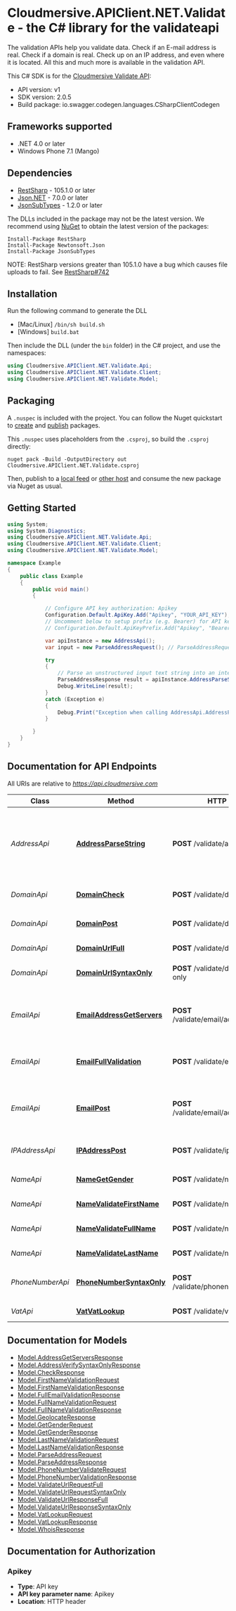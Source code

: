 # Cloudmersive.APIClient.NET.Validate - the C# library for the validateapi

The validation APIs help you validate data. Check if an E-mail address is real. Check if a domain is real. Check up on an IP address, and even where it is located. All this and much more is available in the validation API.

This C# SDK is for the [Cloudmersive Validate API](https://www.cloudmersive.com/validate-api):

- API version: v1
- SDK version: 2.0.5
- Build package: io.swagger.codegen.languages.CSharpClientCodegen

<a name="frameworks-supported"></a>
## Frameworks supported
- .NET 4.0 or later
- Windows Phone 7.1 (Mango)

<a name="dependencies"></a>
## Dependencies
- [RestSharp](https://www.nuget.org/packages/RestSharp) - 105.1.0 or later
- [Json.NET](https://www.nuget.org/packages/Newtonsoft.Json/) - 7.0.0 or later
- [JsonSubTypes](https://www.nuget.org/packages/JsonSubTypes/) - 1.2.0 or later

The DLLs included in the package may not be the latest version. We recommend using [NuGet](https://docs.nuget.org/consume/installing-nuget) to obtain the latest version of the packages:
```
Install-Package RestSharp
Install-Package Newtonsoft.Json
Install-Package JsonSubTypes
```

NOTE: RestSharp versions greater than 105.1.0 have a bug which causes file uploads to fail. See [RestSharp#742](https://github.com/restsharp/RestSharp/issues/742)

<a name="installation"></a>
## Installation
Run the following command to generate the DLL
- [Mac/Linux] `/bin/sh build.sh`
- [Windows] `build.bat`

Then include the DLL (under the `bin` folder) in the C# project, and use the namespaces:
```csharp
using Cloudmersive.APIClient.NET.Validate.Api;
using Cloudmersive.APIClient.NET.Validate.Client;
using Cloudmersive.APIClient.NET.Validate.Model;
```
<a name="packaging"></a>
## Packaging

A `.nuspec` is included with the project. You can follow the Nuget quickstart to [create](https://docs.microsoft.com/en-us/nuget/quickstart/create-and-publish-a-package#create-the-package) and [publish](https://docs.microsoft.com/en-us/nuget/quickstart/create-and-publish-a-package#publish-the-package) packages.

This `.nuspec` uses placeholders from the `.csproj`, so build the `.csproj` directly:

```
nuget pack -Build -OutputDirectory out Cloudmersive.APIClient.NET.Validate.csproj
```

Then, publish to a [local feed](https://docs.microsoft.com/en-us/nuget/hosting-packages/local-feeds) or [other host](https://docs.microsoft.com/en-us/nuget/hosting-packages/overview) and consume the new package via Nuget as usual.

<a name="getting-started"></a>
## Getting Started

```csharp
using System;
using System.Diagnostics;
using Cloudmersive.APIClient.NET.Validate.Api;
using Cloudmersive.APIClient.NET.Validate.Client;
using Cloudmersive.APIClient.NET.Validate.Model;

namespace Example
{
    public class Example
    {
        public void main()
        {

            // Configure API key authorization: Apikey
            Configuration.Default.ApiKey.Add("Apikey", "YOUR_API_KEY");
            // Uncomment below to setup prefix (e.g. Bearer) for API key, if needed
            // Configuration.Default.ApiKeyPrefix.Add("Apikey", "Bearer");

            var apiInstance = new AddressApi();
            var input = new ParseAddressRequest(); // ParseAddressRequest | Input parse request

            try
            {
                // Parse an unstructured input text string into an international, formatted address
                ParseAddressResponse result = apiInstance.AddressParseString(input);
                Debug.WriteLine(result);
            }
            catch (Exception e)
            {
                Debug.Print("Exception when calling AddressApi.AddressParseString: " + e.Message );
            }

        }
    }
}
```

<a name="documentation-for-api-endpoints"></a>
## Documentation for API Endpoints

All URIs are relative to *https://api.cloudmersive.com*

Class | Method | HTTP request | Description
------------ | ------------- | ------------- | -------------
*AddressApi* | [**AddressParseString**](docs/AddressApi.md#addressparsestring) | **POST** /validate/address/parse | Parse an unstructured input text string into an international, formatted address
*DomainApi* | [**DomainCheck**](docs/DomainApi.md#domaincheck) | **POST** /validate/domain/check | Validate a domain name
*DomainApi* | [**DomainPost**](docs/DomainApi.md#domainpost) | **POST** /validate/domain/whois | Get WHOIS information for a domain
*DomainApi* | [**DomainUrlFull**](docs/DomainApi.md#domainurlfull) | **POST** /validate/domain/url/full | Validate a URL fully
*DomainApi* | [**DomainUrlSyntaxOnly**](docs/DomainApi.md#domainurlsyntaxonly) | **POST** /validate/domain/url/syntax-only | Validate a URL syntactically
*EmailApi* | [**EmailAddressGetServers**](docs/EmailApi.md#emailaddressgetservers) | **POST** /validate/email/address/servers | Partially check whether an email address is valid
*EmailApi* | [**EmailFullValidation**](docs/EmailApi.md#emailfullvalidation) | **POST** /validate/email/address/full | Fully validate an email address
*EmailApi* | [**EmailPost**](docs/EmailApi.md#emailpost) | **POST** /validate/email/address/syntaxOnly | Validate email adddress for syntactic correctness only
*IPAddressApi* | [**IPAddressPost**](docs/IPAddressApi.md#ipaddresspost) | **POST** /validate/ip/geolocate | Geolocate an IP address
*NameApi* | [**NameGetGender**](docs/NameApi.md#namegetgender) | **POST** /validate/name/get-gender | Get the gender of a first name
*NameApi* | [**NameValidateFirstName**](docs/NameApi.md#namevalidatefirstname) | **POST** /validate/name/first | Validate a first name
*NameApi* | [**NameValidateFullName**](docs/NameApi.md#namevalidatefullname) | **POST** /validate/name/full-name | Parse and validate a full name
*NameApi* | [**NameValidateLastName**](docs/NameApi.md#namevalidatelastname) | **POST** /validate/name/last | Validate a last name
*PhoneNumberApi* | [**PhoneNumberSyntaxOnly**](docs/PhoneNumberApi.md#phonenumbersyntaxonly) | **POST** /validate/phonenumber/basic | Validate phone number (basic)
*VatApi* | [**VatVatLookup**](docs/VatApi.md#vatvatlookup) | **POST** /validate/vat/lookup | Lookup a VAT code


<a name="documentation-for-models"></a>
## Documentation for Models

 - [Model.AddressGetServersResponse](docs/AddressGetServersResponse.md)
 - [Model.AddressVerifySyntaxOnlyResponse](docs/AddressVerifySyntaxOnlyResponse.md)
 - [Model.CheckResponse](docs/CheckResponse.md)
 - [Model.FirstNameValidationRequest](docs/FirstNameValidationRequest.md)
 - [Model.FirstNameValidationResponse](docs/FirstNameValidationResponse.md)
 - [Model.FullEmailValidationResponse](docs/FullEmailValidationResponse.md)
 - [Model.FullNameValidationRequest](docs/FullNameValidationRequest.md)
 - [Model.FullNameValidationResponse](docs/FullNameValidationResponse.md)
 - [Model.GeolocateResponse](docs/GeolocateResponse.md)
 - [Model.GetGenderRequest](docs/GetGenderRequest.md)
 - [Model.GetGenderResponse](docs/GetGenderResponse.md)
 - [Model.LastNameValidationRequest](docs/LastNameValidationRequest.md)
 - [Model.LastNameValidationResponse](docs/LastNameValidationResponse.md)
 - [Model.ParseAddressRequest](docs/ParseAddressRequest.md)
 - [Model.ParseAddressResponse](docs/ParseAddressResponse.md)
 - [Model.PhoneNumberValidateRequest](docs/PhoneNumberValidateRequest.md)
 - [Model.PhoneNumberValidationResponse](docs/PhoneNumberValidationResponse.md)
 - [Model.ValidateUrlRequestFull](docs/ValidateUrlRequestFull.md)
 - [Model.ValidateUrlRequestSyntaxOnly](docs/ValidateUrlRequestSyntaxOnly.md)
 - [Model.ValidateUrlResponseFull](docs/ValidateUrlResponseFull.md)
 - [Model.ValidateUrlResponseSyntaxOnly](docs/ValidateUrlResponseSyntaxOnly.md)
 - [Model.VatLookupRequest](docs/VatLookupRequest.md)
 - [Model.VatLookupResponse](docs/VatLookupResponse.md)
 - [Model.WhoisResponse](docs/WhoisResponse.md)


<a name="documentation-for-authorization"></a>
## Documentation for Authorization

<a name="Apikey"></a>
### Apikey

- **Type**: API key
- **API key parameter name**: Apikey
- **Location**: HTTP header

